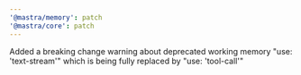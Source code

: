 ```yaml
---
'@mastra/memory': patch
'@mastra/core': patch
---
```


Added a breaking change warning about deprecated working memory "use: 'text-stream'" which is being fully replaced by "use: 'tool-call'"
